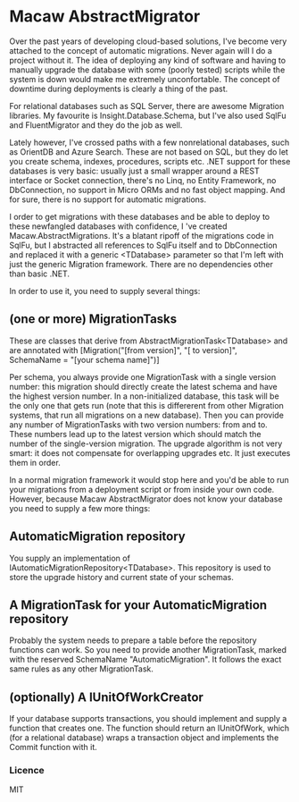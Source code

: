 Macaw AbstractMigrator
======================

Over the past years of developing cloud-based solutions, I've become very attached to the concept of automatic migrations. Never again will I do a project 
without it. The idea of deploying any kind of software and having to manually upgrade the database with some (poorly tested) scripts while the system is down 
would make me extremely unconfortable. The concept of downtime during deployments is clearly a thing of the past.

For relational databases such as SQL Server, there are awesome Migration libraries. My favourite is Insight.Database.Schema, but I've also used SqlFu and 
FluentMigrator and they do the job as well.

Lately however, I've crossed paths with a few nonrelational databases, such as OrientDB and Azure Search. These are not based on SQL, but they do 
let you create schema, indexes, procedures, scripts etc. .NET support for these databases is very basic: usually just a small wrapper around a REST interface or 
Socket connection, there's no Linq, no Entity Framework, no DbConnection, no support in Micro ORMs and no fast object mapping. And for sure, there is no 
support for automatic migrations.

I order to get migrations with these databases and be able to deploy to these newfangled databases with confidence, I 've created Macaw.AbstractMigrations. 
It's a blatant ripoff of the migrations code in SqlFu, but I abstracted all references to SqlFu itself and to DbConnection and replaced it with a generic 
&lt;TDatabase&gt; parameter so that I'm left with just the generic Migration framework. There are no dependencies other than basic .NET.

In order to use it, you need to supply several things:
## (one or more) MigrationTasks
These are classes that derive from AbstractMigrationTask&lt;TDatabase&gt; and are annotated with [Migration("[from version]", "[ to version]", SchemaName = "[your schema name]")]

Per schema, you always provide one MigrationTask with a single version number: this migration should directly create the latest schema and have the highest 
version number. In a non-initialized database, this task will be the only one that gets run (note that this is differerent from other Migration systems, that run 
all migrations on a new database). 
Then you can provide any number of MigrationTasks with two version numbers: from and to. These numbers lead up to the latest version which should match the number of 
the single-version migration. The upgrade algorithm is not very smart: it does not compensate for overlapping upgrades etc. It just executes them in order.

In a normal migration framework it would stop here and you'd be able to run your migrations from a deployment script or from inside your own code.
However, because Macaw AbstractMigrator does not know your database you need to supply a few more things:

## AutomaticMigration repository
You supply an implementation of IAutomaticMigrationRepository&lt;TDatabase&gt;. This repository is used to store the upgrade history and current state of 
your schemas.

## A MigrationTask for your AutomaticMigration repository
Probably the system needs to prepare a table before the repository functions can work. So you need to provide another MigrationTask, marked with the 
reserved SchemaName "AutomaticMigration". It follows the exact same rules as any other MigrationTask.

## (optionally) A IUnitOfWorkCreator
If your database supports transactions, you should implement and supply a function that creates one. The function should return an IUnitOfWork, which
(for a relational database) wraps a transaction object and implements the Commit function with it.



### Licence
MIT

